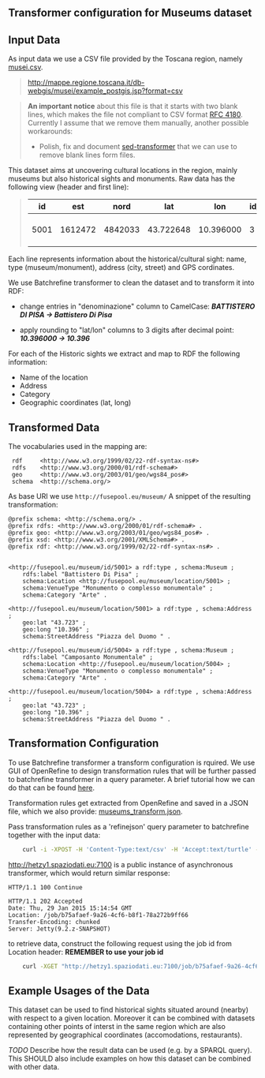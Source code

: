 Transformer configuration for Museums dataset
---------------------------------------------

## Input Data

As input data we use a CSV file provided by the Toscana region, namely [musei.csv](https://raw.githubusercontent.com/andreybratus/p3-transformer-configs/master/museums/musei.csv).
> http://mappe.regione.toscana.it/db-webgis/musei/example_postgis.jsp?format=csv

>**An important notice** about this file is that it starts with two blank lines, which makes the file not compliant to CSV format [RFC 4180](https://datatracker.ietf.org/doc/rfc4180/). Currently I assume that we remove them manually, another possible workarounds:
>* Polish, fix and document [sed-transformer](https://github.com/fusepoolP3/p3-transformer-howto) that we can use to remove blank lines form files.

This dataset aims at uncovering cultural locations in the region, mainly museums but also historical sights and monuments. Raw data has the following view (header and first line):

> | id   | est     | nord    | lat       | lon       | id_tipologia | tipologia                         | id_categoria | categoria_prevalente      | denominazione                                                                                                          | indirizzo                        | localita                      | comune                     | provincia | numero_sedi |
> |------|---------|---------|-----------|-----------|--------------|-----------------------------------|--------------|---------------------------|------------------------------------------------------------------------------------------------------------------------|----------------------------------|-------------------------------|----------------------------|-----------|-------------|
 > | 5001 | 1612472 | 4842033 | 43.722648 | 10.396000 | 3 | Monumento o complesso monumentale | 1 | Arte | BATTISTERO DI PISA | Piazza del Duomo |  | Pisa | PI | 1 |
 >

Each line represents information about the historical/cultural sight: name, type (museum/monument), address (city, street) and GPS cordinates.

We use Batchrefine transformer to clean the dataset and to transform it into RDF:
* change entries in "denominazione" column to CamelCase: **_BATTISTERO DI PISA -> Battistero Di Pisa_**

* apply rounding to "lat/lon" columns to 3 digits after decimal point: **_10.396000 -> 10.396_**

For each of the Historic sights we extract and map to RDF the following information:

* Name of the location
* Address
* Category
* Geographic coordinates (lat, long)

## Transformed Data

The vocabularies used in the mapping are:

```turtle
 rdf     <http://www.w3.org/1999/02/22-rdf-syntax-ns#>   
 rdfs	 <http://www.w3.org/2000/01/rdf-schema#>   
 geo	 <http://www.w3.org/2003/01/geo/wgs84_pos#>   
 schema  <http://schema.org/>
```

As base URI we use ``` http://fusepool.eu/museum/ ```
A snippet of the resulting transformation:

```turtle
@prefix schema: <http://schema.org/> .
@prefix rdfs: <http://www.w3.org/2000/01/rdf-schema#> .
@prefix geo: <http://www.w3.org/2003/01/geo/wgs84_pos#> .
@prefix xsd: <http://www.w3.org/2001/XMLSchema#> .
@prefix rdf: <http://www.w3.org/1999/02/22-rdf-syntax-ns#> .


<http://fusepool.eu/museum/id/5001> a rdf:type , schema:Museum ;
	rdfs:label "Battistero Di Pisa" ;
	schema:Location <http://fusepool.eu/museum/location/5001> ;
	schema:VenueType "Monumento o complesso monumentale" ;
	schema:Category "Arte" .

<http://fusepool.eu/museum/location/5001> a rdf:type , schema:Address ;
	geo:lat "43.723" ;
	geo:long "10.396" ;
	schema:StreetAddress "Piazza del Duomo " .

<http://fusepool.eu/museum/id/5004> a rdf:type , schema:Museum ;
	rdfs:label "Camposanto Monumentale" ;
	schema:Location <http://fusepool.eu/museum/location/5004> ;
	schema:VenueType "Monumento o complesso monumentale" ;
	schema:Category "Arte" .

<http://fusepool.eu/museum/location/5004> a rdf:type , schema:Address ;
	geo:lat "43.723" ;
	geo:long "10.396" ;
	schema:StreetAddress "Piazza del Duomo " .
```

## Transformation Configuration

To use Batchrefine transformer a transform configuration is rquired. We use GUI of OpenRefine to design transformation rules that will be further passed to batchrefine transformer in a query parameter. A brief tutorial how we can do that can be found [here](https://github.com/andreybratus/tutorial).

Transformation rules get extracted from OpenRefine and saved in a JSON file, which we also provide: [museums_transform.json](https://raw.githubusercontent.com/andreybratus/p3-transformer-configs/master/museums/museums_transform.json).

Pass transformation rules as a 'refinejson' query parameter to batchrefine together with the input data:

```bash
	curl -i -XPOST -H 'Content-Type:text/csv' -H 'Accept:text/turtle' --data-binary @/home/andrey/musei.csv "http://hetzy1.spaziodati.eu:7100?refinejson=https://raw.githubusercontent.com/andreybratus/p3-transformer-configs/master/museums/museums_transform.json"
```
http://hetzy1.spaziodati.eu:7100 is a public instance of asynchronous transformer, which would return similar response:

```
HTTP/1.1 100 Continue

HTTP/1.1 202 Accepted
Date: Thu, 29 Jan 2015 15:14:54 GMT
Location: /job/b75afaef-9a26-4cf6-b8f1-78a272b9ff66
Transfer-Encoding: chunked
Server: Jetty(9.2.z-SNAPSHOT)
```
to retrieve data, construct the following request using the job id from Location header: **REMEMBER to use your job id**

```bash
	curl -XGET "http://hetzy1.spaziodati.eu:7100/job/b75afaef-9a26-4cf6-b8f1-78a272b9ff66"
```

	
## Example Usages of the Data

This dataset can be used to find historical sights situated around (nearby) with respect to a given location.
Moreover it can be combined with datasets containing other points of interst in the same region which are also represented by geographical coordinates (accomodations, restaurants).

*TODO* Describe how the result data can be used (e.g. by a SPARQL query). This SHOULD also include examples on how this dataset can be combined with other data.
